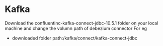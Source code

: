 # Kafka
Download the confluentinc-kafka-connect-jdbc-10.5.1 folder on your local machine and change the volumn path of debezium connector
For eg
- downloaded folder path:/kafka/connect/kafka-connect-jdbc
